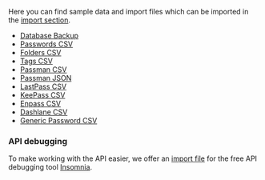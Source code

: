 Here you can find sample data and import files which can be imported in the [import section](http://localhost/index.php/apps/passwords#/backup/import).

- [Database Backup](../_files/SamplePasswords.json)
- [Passwords CSV](../_files/Passwords.csv)
- [Folders CSV](../_files/Folders.csv)
- [Tags CSV](../_files/Tags.csv)
- [Passman CSV](../_files/Passman.csv)
- [Passman JSON](../_files/Passman.json)
- [LastPass CSV](../_files/LastPass.csv)
- [KeePass CSV](../_files/KeePass.csv)
- [Enpass CSV](../_files/Enpass.csv)
- [Dashlane CSV](../_files/DashlaneExport.csv)
- [Generic Password CSV](../_files/PasswordList.csv)

### API debugging
To make working with the API easier, we offer an [import file](./_files/insomnia-workspace.json) for the free API debugging tool [Insomnia](https://insomnia.rest/).